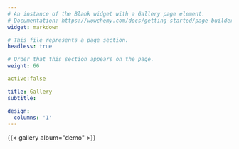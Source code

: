 ```yaml
---
# An instance of the Blank widget with a Gallery page element.
# Documentation: https://wowchemy.com/docs/getting-started/page-builder/
widget: markdown

# This file represents a page section.
headless: true

# Order that this section appears on the page.
weight: 66

active:false

title: Gallery
subtitle:

design:
  columns: '1'
---
```


{{< gallery album="demo" >}}
